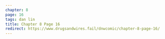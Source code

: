 ```yaml
---
chapter: 8
page: 16
tags: dan lin
title: Chapter 8 Page 16
redirect: https://www.drugsandwires.fail/dnwcomic/chapter-8-page-16/
---
```

